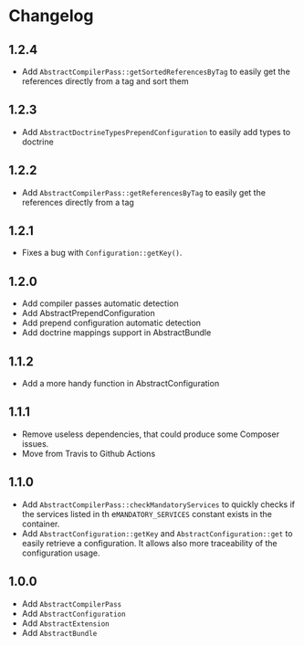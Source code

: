 # Changelog

## 1.2.4

- Add `AbstractCompilerPass::getSortedReferencesByTag` to easily get the references directly from a tag and sort them

## 1.2.3

- Add `AbstractDoctrineTypesPrependConfiguration` to easily add types to doctrine

## 1.2.2

- Add `AbstractCompilerPass::getReferencesByTag` to easily get the references directly from a tag

## 1.2.1

- Fixes a bug with `Configuration::getKey()`.

## 1.2.0

- Add compiler passes automatic detection
- Add AbstractPrependConfiguration
- Add prepend configuration automatic detection
- Add doctrine mappings support in AbstractBundle

## 1.1.2

- Add a more handy function in AbstractConfiguration

## 1.1.1

- Remove useless dependencies, that could produce some Composer issues.
- Move from Travis to Github Actions

## 1.1.0

- Add `AbstractCompilerPass::checkMandatoryServices` to quickly checks if the services listed in th e`MANDATORY_SERVICES` constant exists in the container.
- Add `AbstractConfiguration::getKey` and `AbstractConfiguration::get` to easily retrieve a configuration. It allows also more traceability of the configuration usage.

## 1.0.0

- Add `AbstractCompilerPass`
- Add `AbstractConfiguration`
- Add `AbstractExtension`
- Add `AbstractBundle`
